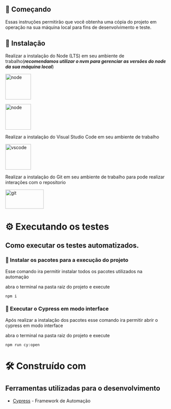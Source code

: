 ## 🚀 Começando

Essas instruções permitirão que você obtenha uma cópia do projeto em operação na sua máquina local para fins de desenvolvimento e teste.

## 🔧 Instalação

Realizar a instalação do Node (LTS) em seu ambiente de trabalho(**_recomendamos utilizar o nvm para gerenciar as versões do node da sua máquina local_**)

<a href="https://nodejs.org/en/download/" target="_blank"> <img src="https://nodejs.org/static/images/logo.svg" alt="node" width="80" height="80"/> </a>

<a href="https://github.com/nvm-sh/nvm" target="_blank"> <img src="https://raw.githubusercontent.com/nvm-sh/logos/HEAD/nvm-logo-color.svg" alt="node" width="80" height="80"/> </a>

Realizar a instalação do Visual Studio Code em seu ambiente de trabalho

<a href="https://code.visualstudio.com/download" target="_blank"> <img src="https://wikiimg.tojsiabtv.com/wikipedia/commons/thumb/9/9a/Visual_Studio_Code_1.35_icon.svg/1200px-Visual_Studio_Code_1.35_icon.svg.png" alt="vscode" width="80" height="80"/> </a>

Realizar a instalação do Git em seu ambiente de trabalho para pode realizar interações com o repositorio

<a href="https://git-scm.com/downloads" target="_blank"> <img src="https://git-scm.com/images/logo@2x.png" alt="git" width="120" height="60"/> </a>


# ⚙️ Executando os testes

## Como executar os testes automatizados.

### 🔩 Instalar os pacotes para a execução do projeto

Esse comando ira permitir instalar todos os pacotes utilizados na automação

abra o terminal na pasta raiz do projeto e execute

```
npm i
```

### 🔩 Executar o Cypress em modo interface

Após realizar a instalação dos pacotes esse comando ira permitir abrir o cypress em modo interface

abra o terminal na pasta raiz do projeto e execute

```
npm run cy:open
```

# 🛠️ Construído com

## Ferramentas utilizadas para o desenvolvimento

- [Cypress](https://docs.cypress.io/guides/overview/why-cypress) - Framework de Automação
